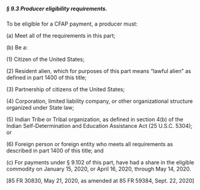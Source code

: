 ##### § 9.3 Producer eligibility requirements. #####

To be eligible for a CFAP payment, a producer must:

(a) Meet all of the requirements in this part;

(b) Be a:

(1) Citizen of the United States;

(2) Resident alien, which for purposes of this part means “lawful alien” as defined in part 1400 of this title;

(3) Partnership of citizens of the United States;

(4) Corporation, limited liability company, or other organizational structure organized under State law;

(5) Indian Tribe or Tribal organization, as defined in section 4(b) of the Indian Self-Determination and Education Assistance Act (25 U.S.C. 5304); or

(6) Foreign person or foreign entity who meets all requirements as described in part 1400 of this title; and

(c) For payments under § 9.102 of this part, have had a share in the eligible commodity on January 15, 2020, or April 16, 2020, through May 14, 2020.

[85 FR 30830, May 21, 2020, as amended at 85 FR 59384, Sept. 22, 2020]